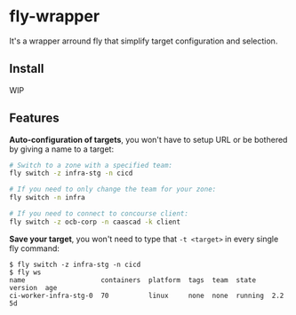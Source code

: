 # fly-wrapper

It's a wrapper arround fly that simplify target configuration and selection.


## Install

WIP


## Features

**Auto-configuration of targets**, you won't have to setup URL or be bothered by giving a name to a target:

```bash
# Switch to a zone with a specified team:
fly switch -z infra-stg -n cicd

# If you need to only change the team for your zone:
fly switch -n infra

# If you need to connect to concourse client:
fly switch -z ocb-corp -n caascad -k client
```

**Save your target**, you won't need to type that `-t <target>` in every single fly command:

```console
$ fly switch -z infra-stg -n cicd
$ fly ws
name                   containers  platform  tags  team  state    version  age
ci-worker-infra-stg-0  70          linux     none  none  running  2.2      5d
```
